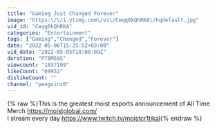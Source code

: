 ```yaml
---
title: "Gaming Just Changed Forever"
image: "https:\/\/i.ytimg.com\/vi\/Ceqq6kQhRKA\/hqdefault.jpg"
vid_id: "Ceqq6kQhRKA"
categories: "Entertainment"
tags: ["Gaming","Changed","Forever"]
date: "2022-05-06T15:25:52+03:00"
vid_date: "2022-05-05T18:00:09Z"
duration: "PT8M59S"
viewcount: "1037199"
likeCount: "69952"
dislikeCount: ""
channel: "penguinz0"
---
```

{% raw %}This is the greatest moist esports announcement of All Time<br />Merch <a rel="nofollow" target="blank" href="https://moistglobal.com/">https://moistglobal.com/</a><br />I stream every day <a rel="nofollow" target="blank" href="https://www.twitch.tv/moistcr1tikal">https://www.twitch.tv/moistcr1tikal</a>{% endraw %}
